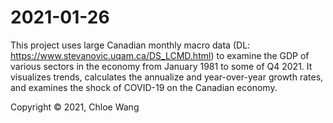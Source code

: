 # 2021-01-26
This project uses large Canadian monthly macro data (DL: https://www.stevanovic.uqam.ca/DS_LCMD.html) to examine the GDP of various sectors in the economy from January 1981 to some of Q4 2021. It visualizes trends, calculates the annualize and year-over-year growth rates, and examines the shock of COVID-19 on the Canadian economy.

Copyright © 2021, Chloe Wang
